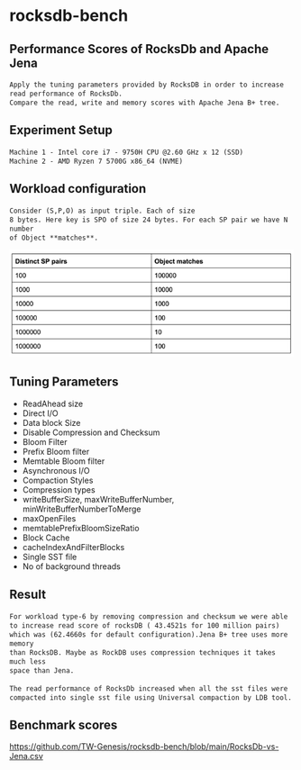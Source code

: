 # rocksdb-bench

## Performance Scores of RocksDb and Apache Jena

```
Apply the tuning parameters provided by RocksDB in order to increase 
read performance of RocksDb. 
Compare the read, write and memory scores with Apache Jena B+ tree.
```

## Experiment Setup

```
Machine 1 - Intel core i7 - 9750H CPU @2.60 GHz x 12 (SSD)
Machine 2 - AMD Ryzen 7 5700G x86_64 (NVME)
```

## Workload configuration
```
Consider (S,P,O) as input triple. Each of size
8 bytes. Here key is SPO of size 24 bytes. For each SP pair we have N number
of Object **matches**. 
```
![img_1.png](img.png)

## Tuning Parameters
- ReadAhead size
- Direct I/O 
- Data block Size 
- Disable Compression and Checksum
- Bloom Filter 
- Prefix Bloom filter 
- Memtable Bloom filter
- Asynchronous I/O  
- Compaction Styles
- Compression types
- writeBufferSize, maxWriteBufferNumber, minWriteBufferNumberToMerge 
- maxOpenFiles 
- memtablePrefixBloomSizeRatio 
- Block Cache 
- cacheIndexAndFilterBlocks
- Single SST file
- No of background threads

## Result
```
For workload type-6 by removing compression and checksum we were able
to increase read score of rocksDB ( 43.4521s for 100 million pairs)
which was (62.4660s for default configuration).Jena B+ tree uses more memory 
than RocksDB. Maybe as RockDB uses compression techniques it takes much less 
space than Jena. 

The read performance of RocksDb increased when all the sst files were 
compacted into single sst file using Universal compaction by LDB tool. 
```

## Benchmark scores
https://github.com/TW-Genesis/rocksdb-bench/blob/main/RocksDb-vs-Jena.csv
